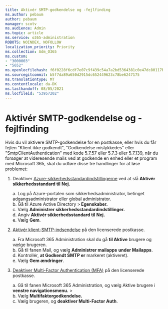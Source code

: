 ```yaml
---
title: Aktivér SMTP-godkendelse og -fejlfinding
ms.author: pebaum
author: pebaum
manager: scotv
ms.audience: Admin
ms.topic: article
ms.service: o365-administration
ROBOTS: NOINDEX, NOFOLLOW
localization_priority: Priority
ms.collection: Adm_O365
ms.custom:
- "3000003"
- "5652"
ms.openlocfilehash: f6f0228f6cdf7e07c9f439c54a7a2bd5364381c0e47dc80117bd964c5eafea61
ms.sourcegitcommit: b5f7da89a650d2915dc652449623c78be6247175
ms.translationtype: MT
ms.contentlocale: da-DK
ms.lasthandoff: 08/05/2021
ms.locfileid: "53957202"
---
```

# <a name="enable-smtp-authentication-and-troubleshooting"></a>Aktivér SMTP-godkendelse og -fejlfinding

Hvis du vil aktivere SMTP-godkendelse for en postkasse, eller hvis du får fejlen "Klient ikke godkendt", "Godkendelse mislykkedes" eller "SmtpClientAuthentication" med kode 5.7.57 eller 5.7.3 eller 5.7.139, når du forsøger at videresende mails ved at godkende en enhed eller et program med Microsoft 365, skal du udføre disse tre handlinger for at løse problemet:

1. Deaktiver [Azure-sikkerhedsstandardindstillingerne](/azure/active-directory/fundamentals/concept-fundamentals-security-defaults) ved at slå **Aktivér sikkerhedsstandard til** **Nej.**

    a. Log på Azure-portalen som sikkerhedsadministrator, betinget adgangsadministrator eller global administrator.<BR/>
    b. Gå til Azure Active Directory > **Egenskaber.**<BR/>
    c. Vælg **Administrer sikkerhedsstandardindstillinger.**<BR/>
    d. Angiv **Aktivér sikkerhedsstandard til** **Nej.**<BR/>
    e. Vælg **Gem**.

2. [Aktivér klient-SMTP-indsendelse](/exchange/clients-and-mobile-in-exchange-online/authenticated-client-smtp-submission#enable-smtp-auth-for-specific-mailboxes) på den licenserede postkasse.

    a. Fra Microsoft 365 Administration skal du gå **til Aktive** brugere og vælge brugeren.<BR/>
    b. Gå til fanen Mail, og vælg **Administrer mailapps** **under Mailapps**.<BR/>
    d. Kontrollér, **at Godkendt SMTP er** markeret (aktiveret).<BR/>
    e. Vælg **Gem ændringer**.<BR/>

3. [Deaktiver Multi-Factor Authentication (MFA)](/microsoft-365/admin/security-and-compliance/set-up-multi-factor-authentication#turn-off-legacy-per-user-mfa) på den licenserede postkasse.

    a. Gå til fanen Microsoft 365 Administration, og vælg Aktive brugere i **venstre navigationsmenu.**  >  <BR/>
    b. Vælg **Multifaktorgodkendelse.**<BR/>
    c. Vælg brugeren, og **deaktiver Multi-Factor Auth**.<BR/>
